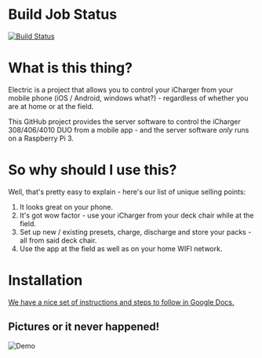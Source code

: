 # Build Job Status
[![Build Status](https://travis-ci.org/johncclayton/electric.svg?branch=master)](https://travis-ci.org/johncclayton/electric)

# What is this thing?
Electric is a project that allows you to control your iCharger from your mobile phone (iOS / Android, windows what?) - regardless of whether you are at home or at the field.

This GitHub project provides the server software to control the iCharger 308/406/4010 DUO from a mobile app - and the server software *only* runs on a Raspberry Pi 3.

# So why should I use this?
Well, that's pretty easy to explain - here's our list of unique selling points:
  1. It looks great on your phone.
  1. It's got wow factor - use your iCharger from your deck chair while at the field.
  1. Set up new / existing presets, charge, discharge and store your packs - all from said deck chair.
  1. Use the app at the field as well as on your home WIFI network.

# Installation
[We have a nice set of instructions and steps to follow in Google Docs.](https://docs.google.com/document/d/12vy4kCue40k26qsqJIa6b5kwuOIhKOWrTJteruaGcJk/edit?usp=sharing)

## Pictures or it never happened!
![Demo](/docs/images/teaser.gif "Charge Demo!")



